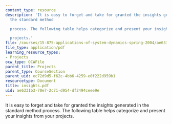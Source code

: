 ```yaml
---
content_type: resource
description: 'It is easy to forget and take for granted the insights generated in
  the standard method

  process. The following table helps categorize and present your insights from your

  projects.'
file: /courses/15-875-applications-of-system-dynamics-spring-2004/ae6331b370e72c71d954df2494ceee9e_insights.pdf
file_type: application/pdf
learning_resource_types:
- Projects
ocw_type: OCWFile
parent_title: Projects
parent_type: CourseSection
parent_uid: ec72d9d5-f62c-4bb6-4259-e0f222d959b1
resourcetype: Document
title: insights.pdf
uid: ae6331b3-70e7-2c71-d954-df2494ceee9e
---
```

It is easy to forget and take for granted the insights generated in the standard method
process. The following table helps categorize and present your insights from your
projects.